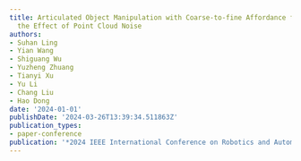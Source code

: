 ```yaml
---
title: Articulated Object Manipulation with Coarse-to-fine Affordance for Mitigating
  the Effect of Point Cloud Noise
authors:
- Suhan Ling
- Yian Wang
- Shiguang Wu
- Yuzheng Zhuang
- Tianyi Xu
- Yu Li
- Chang Liu
- Hao Dong
date: '2024-01-01'
publishDate: '2024-03-26T13:39:34.511863Z'
publication_types:
- paper-conference
publication: '*2024 IEEE International Conference on Robotics and Automation (ICRA)*'
---
```

